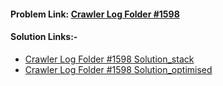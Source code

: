 #### **Problem Link:** [Crawler Log Folder #1598](https://leetcode.com/problems/crawler-log-folder/)

#### **Solution Links:-**
- [Crawler Log Folder #1598 Solution_stack](https://github.com/heyimvikash/DataStructures-And-Algorithms/blob/e4c3c76c695c25e3dfebd8f2bd472780ad30fe93/02.%20Stack/LeetCode%20Qs/06.%20Crawler%20Log%20Folder%20%231598/Solution_stack.java)
- [Crawler Log Folder #1598 Solution_optimised](https://github.com/heyimvikash/DataStructures-And-Algorithms/blob/e4c3c76c695c25e3dfebd8f2bd472780ad30fe93/02.%20Stack/LeetCode%20Qs/06.%20Crawler%20Log%20Folder%20%231598/Solution_optimised.java)